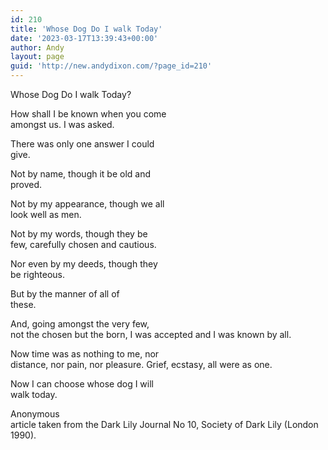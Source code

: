 ```yaml
---
id: 210
title: 'Whose Dog Do I walk Today'
date: '2023-03-17T13:39:43+00:00'
author: Andy
layout: page
guid: 'http://new.andydixon.com/?page_id=210'
---
```


Whose Dog Do I walk Today?

How shall I be known when you come  
amongst us. I was asked.

There was only one answer I could  
give.

Not by name, though it be old and  
proved.

Not by my appearance, though we all  
look well as men.

Not by my words, though they be  
few, carefully chosen and cautious.

Nor even by my deeds, though they  
be righteous.

But by the manner of all of  
these.

And, going amongst the very few,  
not the chosen but the born, I was accepted and I was known by all.

Now time was as nothing to me, nor  
distance, nor pain, nor pleasure. Grief, ecstasy, all were as one.

Now I can choose whose dog I will  
walk today.

Anonymous  
article taken from the Dark Lily Journal No 10, Society of Dark Lily (London  
1990).